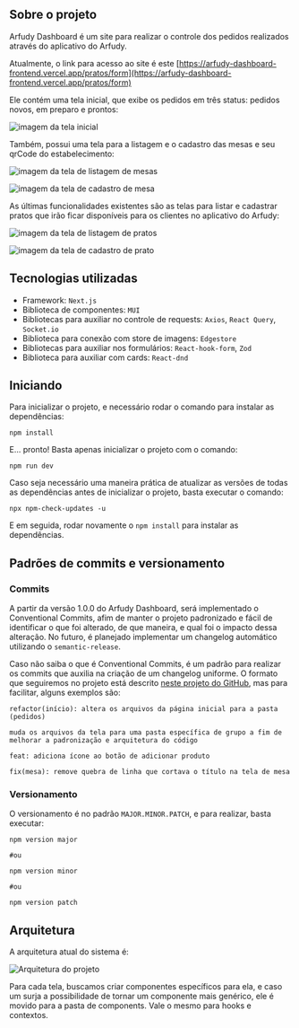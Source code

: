 ## Sobre o projeto

Arfudy Dashboard é um site para realizar o controle dos pedidos realizados através do aplicativo do Arfudy.

Atualmente, o link para acesso ao site é este [https://arfudy-dashboard-frontend.vercel.app/pratos/form](https://arfudy-dashboard-frontend.vercel.app/pratos/form)

Ele contém uma tela inicial, que exibe os pedidos em três status: pedidos novos, em preparo e prontos:

![imagem da tela inicial](https://github.com/user-attachments/assets/d58b44d8-696d-4dea-b1fe-49f65b32a3cd)

Também, possui uma tela para a listagem e o cadastro das mesas e seu qrCode do estabelecimento:

![imagem da tela de listagem de mesas](https://github.com/user-attachments/assets/f2676835-80ba-4c9c-b80d-95fbf5e748c1)

![imagem da tela de cadastro de mesa](https://github.com/user-attachments/assets/c8c2301f-3d0d-4c38-a86d-ab40fc7e1b18)

As últimas funcionalidades existentes são as telas para listar e cadastrar pratos que irão ficar disponíveis para os clientes no aplicativo do Arfudy:

![imagem da tela de listagem de pratos](https://github.com/user-attachments/assets/1f3c94f1-34a9-48c7-a3e1-52c996fe0616)

![imagem da tela de cadastro de prato](https://github.com/user-attachments/assets/7139eb94-ea27-4858-90a3-b60b43a994d8)

## Tecnologias utilizadas

-   Framework: `Next.js`
-   Biblioteca de componentes: `MUI`
-   Bibliotecas para auxiliar no controle de requests: `Axios`, `React Query`, `Socket.io`
-   Biblioteca para conexão com store de imagens: `Edgestore`
-   Bibliotecas para auxiliar nos formulários: `React-hook-form`, `Zod`
-   Biblioteca para auxiliar com cards: `React-dnd`

## Iniciando

Para inicializar o projeto, e necessário rodar o comando para instalar as dependências:

```shell
npm install
```

E... pronto! Basta apenas inicializar o projeto com o comando:

```shell
npm run dev
```

Caso seja necessário uma maneira prática de atualizar as versões de todas as dependências antes de inicializar o projeto, basta executar o comando:

```shell
npx npm-check-updates -u
```

E em seguida, rodar novamente o `npm install` para instalar as dependências.

## Padrões de commits e versionamento

### Commits

A partir da versão 1.0.0 do Arfudy Dashboard, será implementado o Conventional Commits, afim de manter o projeto padronizado e fácil de identificar o que foi alterado, de que maneira, e qual foi o impacto dessa alteração. No futuro, é planejado implementar um changelog automático utilizando o `semantic-release`.

Caso não saiba o que é Conventional Commits, é um padrão para realizar os commits que auxilia na criação de um changelog uniforme. O formato que seguiremos no projeto está descrito [neste projeto do GitHub](https://gist.github.com/qoomon/5dfcdf8eec66a051ecd85625518cfd13), mas para facilitar, alguns exemplos são:

```
refactor(início): altera os arquivos da página inicial para a pasta (pedidos)

muda os arquivos da tela para uma pasta específica de grupo a fim de melhorar a padronização e arquitetura do código
```

```
feat: adiciona ícone ao botão de adicionar produto
```

```
fix(mesa): remove quebra de linha que cortava o título na tela de mesa
```

### Versionamento

O versionamento é no padrão `MAJOR.MINOR.PATCH`, e para realizar, basta executar:

```shell
npm version major

#ou

npm version minor

#ou

npm version patch
```

## Arquitetura

A arquitetura atual do sistema é:

![Arquitetura do projeto](https://github.com/user-attachments/assets/16d74ffc-99a2-4112-969a-988c51d4302a)

Para cada tela, buscamos criar componentes específicos para ela, e caso um surja a possibilidade de tornar um componente mais genérico, ele é movido para a pasta de components. Vale o mesmo para hooks e contextos.
